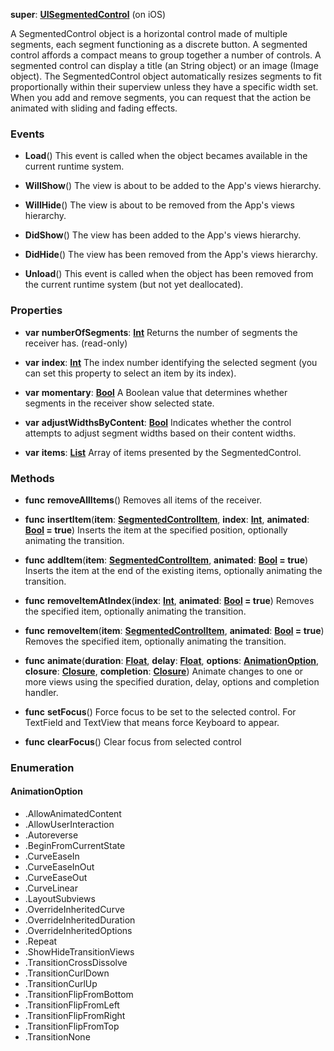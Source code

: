 **super**: **[UISegmentedControl](UISegmentedControl.md)** (on iOS)

A SegmentedControl object is a horizontal control made of multiple segments, each segment functioning as a discrete button. A segmented control affords a compact means to group together a number of controls. A segmented control can display a title (an String object) or an image (Image object). The SegmentedControl object automatically resizes segments to fit proportionally within their superview unless they have a specific width set. When you add and remove segments, you can request that the action be animated with sliding and fading effects.

### Events

* **Load**()
This event is called when the object becames available in the current runtime system.

* **WillShow**()
The view is about to be added to the App's views hierarchy.

* **WillHide**()
The view is about to be removed from the App's views hierarchy.

* **DidShow**()
The view has been added to the App's views hierarchy.

* **DidHide**()
The view has been removed from the App's views hierarchy.

* **Unload**()
This event is called when the object has been removed from the current runtime system (but not yet deallocated).



### Properties

* **var** **numberOfSegments**: **[Int](../gravity/types.md)**
Returns the number of segments the receiver has. \(read-only\)

* **var** **index**: **[Int](../gravity/types.md)**
The index number identifying the selected segment (you can set this property to select an item by its index).

* **var** **momentary**: **[Bool](../gravity/types.md)**
A Boolean value that determines whether segments in the receiver show selected state.

* **var** **adjustWidthsByContent**: **[Bool](../gravity/types.md)**
Indicates whether the control attempts to adjust segment widths based on their content widths.

* **var** **items**: **[List](../gravity/list.md)**
Array of items presented by the SegmentedControl.



### Methods

* **func** **removeAllItems**()
Removes all items of the receiver.

* **func** **insertItem**(**item**: **[SegmentedControlItem](SegmentedControlItem.md)**, **index**: **[Int](../gravity/types.md)**, **animated**: **[Bool](../gravity/types.md) = true**)
Inserts the item at the specified position, optionally animating the transition.

* **func** **addItem**(**item**: **[SegmentedControlItem](SegmentedControlItem.md)**, **animated**: **[Bool](../gravity/types.md) = true**)
Inserts the item at the end of the existing items, optionally animating the transition.

* **func** **removeItemAtIndex**(**index**: **[Int](../gravity/types.md)**, **animated**: **[Bool](../gravity/types.md) = true**)
Removes the specified item, optionally animating the transition.

* **func** **removeItem**(**item**: **[SegmentedControlItem](SegmentedControlItem.md)**, **animated**: **[Bool](../gravity/types.md) = true**)
Removes the specified item, optionally animating the transition.

* **func** **animate**(**duration**: **[Float](../gravity/types.md)**, **delay**: **[Float](../gravity/types.md)**, **options**: **<a href="#_enum_AnimationOption">AnimationOption</a>**, **closure**: **[Closure](../gravity/closure.md)**, **completion**: **[Closure](../gravity/closure.md)**)
Animate changes to one or more views using the specified duration, delay, options and completion handler.

* **func** **setFocus**()
Force focus to be set to the selected control. For TextField and TextView that means force Keyboard to appear.

* **func** **clearFocus**()
Clear focus from selected control





### Enumeration

#### AnimationOption
 * .AllowAnimatedContent
 * .AllowUserInteraction
 * .Autoreverse
 * .BeginFromCurrentState
 * .CurveEaseIn
 * .CurveEaseInOut
 * .CurveEaseOut
 * .CurveLinear
 * .LayoutSubviews
 * .OverrideInheritedCurve
 * .OverrideInheritedDuration
 * .OverrideInheritedOptions
 * .Repeat
 * .ShowHideTransitionViews
 * .TransitionCrossDissolve
 * .TransitionCurlDown
 * .TransitionCurlUp
 * .TransitionFlipFromBottom
 * .TransitionFlipFromLeft
 * .TransitionFlipFromRight
 * .TransitionFlipFromTop
 * .TransitionNone



